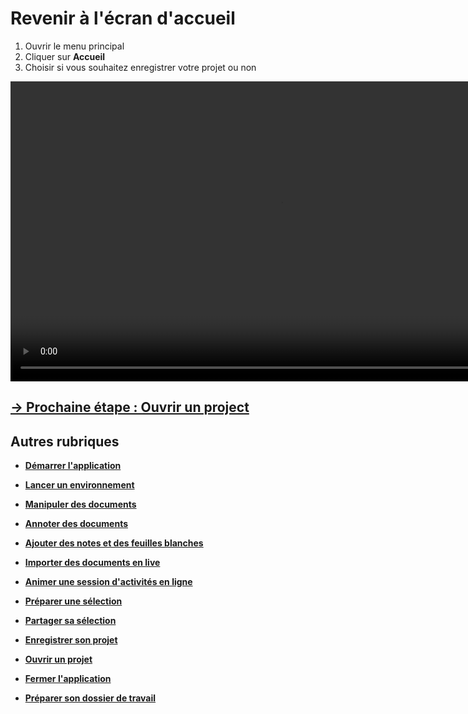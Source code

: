 # Revenir à l'écran d'accueil

1. Ouvrir le menu principal
2. Cliquer sur **Accueil**
3. Choisir si vous souhaitez enregistrer votre projet ou non

<video controls muted loop autoplay width="864" height="480">
	<source src="./media/back-home.mp4" type="video/mp4">
</video>


## [&rarr; Prochaine étape : Ouvrir un project](./open-project.md)

## Autres rubriques
* [**Démarrer l'application**](./start-app.md)
* [**Lancer un environnement**](./new-universe.md)
* [**Manipuler des documents**](./manipulate-doc.md)
* [**Annoter des documents**](./annotate.md)
* [**Ajouter des notes et des feuilles blanches**](./add-notes.md)
* [**Importer des documents en live**](./import-docs.md)
* [**Animer une session d'activités en ligne**](./companion.md)
* [**Préparer une sélection**](./prepare-selection.md)
* [**Partager sa sélection**](./share-selection.md)
* [**Enregistrer son projet**](./save-project.md)
* [**Ouvrir un projet**](./open-project.md)
* [**Fermer l'application**](./close-app.md)

* [**Préparer son dossier de travail**](./prepare-content.md)